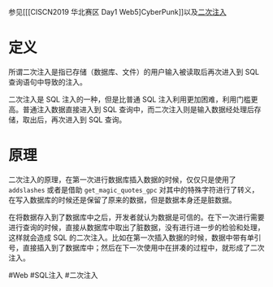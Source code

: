 参见[[[CISCN2019 华北赛区 Day1 Web5]CyberPunk]]以及[二次注入](https://www.freebuf.com/articles/web/167089.html)

# 定义
所谓二次注入是指已存储（数据库、文件）的用户输入被读取后再次进入到 SQL 查询语句中导致的注入。

二次注入是 SQL 注入的一种，但是比普通 SQL 注入利用更加困难，利用门槛更高。普通注入数据直接进入到 SQL 查询中，而二次注入则是输入数据经处理后存储，取出后，再次进入到 SQL 查询。

# 原理
二次注入的原理，在第一次进行数据库插入数据的时候，仅仅只是使用了 `addslashes` 或者是借助 `get_magic_quotes_gpc` 对其中的特殊字符进行了转义，在写入数据库的时候还是保留了原来的数据，但是数据本身还是脏数据。

在将数据存入到了数据库中之后，开发者就认为数据是可信的。在下一次进行需要进行查询的时候，直接从数据库中取出了脏数据，没有进行进一步的检验和处理，这样就会造成 SQL 的二次注入。比如在第一次插入数据的时候，数据中带有单引号，直接插入到了数据库中；然后在下一次使用中在拼凑的过程中，就形成了二次注入。

#Web #SQL注入 #二次注入